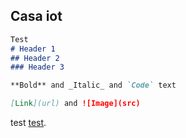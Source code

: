 ## Casa iot

```markdown
Test
# Header 1
## Header 2
### Header 3

**Bold** and _Italic_ and `Code` text

[Link](url) and ![Image](src)
```

test [test](https://.../).
